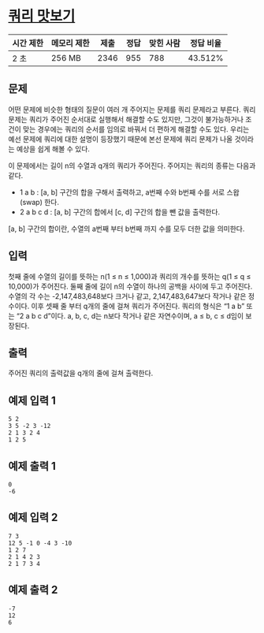 # [쿼리 맛보기](https://www.acmicpc.net/problem/14648)

| 시간 제한 | 메모리 제한 | 제출 | 정답 | 맞힌 사람 | 정답 비율 |
| --- | --- | --- | --- | --- | --- |
| 2 초 | 256 MB | 2346 | 955 | 788 | 43.512% |

## 문제

어떤 문제에 비슷한 형태의 질문이 여러 개 주어지는 문제를 쿼리 문제라고 부른다. 쿼리 문제는 쿼리가 주어진 순서대로 실행해서 해결할 수도 있지만, 그것이 불가능하거나 조건이 맞는 경우에는 쿼리의 순서를 임의로 바꿔서 더 편하게 해결할 수도 있다. 우리는 예선 문제에 쿼리에 대한 설명이 등장했기 때문에 본선 문제에 쿼리 문제가 나올 것이라는 예상을 쉽게 해볼 수 있다.

이 문제에서는 길이 n의 수열과 q개의 쿼리가 주어진다. 주어지는 쿼리의 종류는 다음과 같다.

- 1 a b : [a, b] 구간의 합을 구해서 출력하고, a번째 수와 b번째 수를 서로 스왑(swap) 한다.
- 2 a b c d : [a, b] 구간의 합에서 [c, d] 구간의 합을 뺀 값을 출력한다.

[a, b] 구간의 합이란, 수열의 a번째 부터 b번째 까지 수를 모두 더한 값을 의미한다.

## 입력

첫째 줄에 수열의 길이를 뜻하는 n(1 ≤ n ≤ 1,000)과 쿼리의 개수를 뜻하는 q(1 ≤ q ≤ 10,000)가 주어진다. 둘째 줄에 길이 n의 수열이 하나의 공백을 사이에 두고 주어진다. 수열의 각 수는 -2,147,483,648보다 크거나 같고, 2,147,483,647보다 작거나 같은 정수이다. 이후 셋째 줄 부터 q개의 줄에 걸쳐 쿼리가 주어진다. 쿼리의 형식은 “1 a b” 또는 “2 a b c d”이다. a, b, c, d는 n보다 작거나 같은 자연수이며, a ≤ b, c ≤ d임이 보장된다.

## 출력

주어진 쿼리의 출력값을 q개의 줄에 걸쳐 출력한다.

## 예제 입력 1

```
5 2
3 5 -2 3 -12
2 1 3 2 4
1 2 5

```

## 예제 출력 1

```
0
-6

```

## 예제 입력 2

```
7 3
12 5 -1 0 -4 3 -10
1 2 7
2 1 4 2 3
2 1 7 3 4

```

## 예제 출력 2

```
-7
12
6
```
